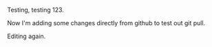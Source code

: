 Testing, testing 123.  

Now I'm adding some changes directly from github to test out git pull. 

Editing again.


